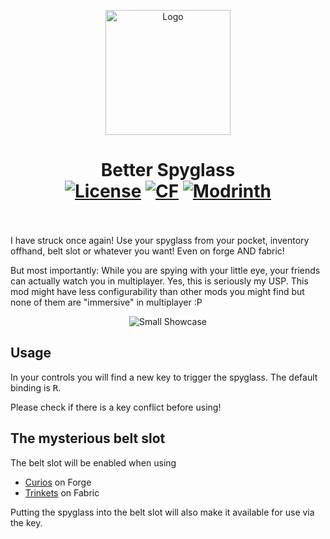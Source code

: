 <p align="center" style="text-align: center"><img src="https://raw.githubusercontent.com/Peatral/Better-Spyglass/refs/heads/mc1.20.1/dev/common/src/main/resources/assets/better_spyglass/icon.png" alt="Logo" width="200"></p>
<h1 align="center" style="text-align: center">Better Spyglass<br>
<a href="https://github.com/Peatral/Better-Spyglass/blob/master/LICENSE"><img src="https://img.shields.io/github/license/Peatral/Better-Spyglass?style=flat&color=900c3f" alt="License"></a>
<a href="https://www.curseforge.com/minecraft/mc-mods/better-spyglass"><img src="http://cf.way2muchnoise.eu/1224595.svg" alt="CF"></a>
<a href="https://modrinth.com/mod/better_spyglass"><img src="https://img.shields.io/modrinth/dt/better_spyglass?logo=modrinth&label=&suffix=%20&style=flat&color=242629&labelColor=5ca424&logoColor=1c1c1c" alt="Modrinth"></a>
<br><br>
</h1>
<p>
I have struck once again! Use your spyglass from your pocket, inventory offhand, belt slot or whatever you want! Even on forge AND fabric!

But most importantly: While you are spying with your little eye, your friends can actually watch you in multiplayer. Yes, this is seriously my USP.
This mod might have less configurability than other mods you might find but none of them are "immersive" in multiplayer :P
</p>
<p align="center" style="text-align: center"><img src="https://cdn.modrinth.com/data/PFXsBnJl/images/d2d7e25bfa12d067ebd61561884cc5d5232f44af.webp" alt="Small Showcase">
</p>
<h2>Usage</h2>
In your controls you will find a new key to trigger the spyglass. The default binding is <kbd>R</kbd>.

Please check if there is a key conflict before using!

<h2>The mysterious belt slot</h2>
The belt slot will be enabled when using

<ul>
    <li><a href="https://modrinth.com/mod/curios">Curios</a> on Forge</li>
    <li><a href="https://modrinth.com/mod/trinkets">Trinkets</a> on Fabric</li>
</ul>

Putting the spyglass into the belt slot will also make it available for use via the key.
